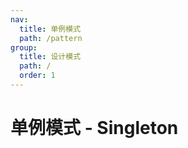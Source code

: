```yaml
---
nav:
  title: 单例模式
  path: /pattern
group:
  title: 设计模式
  path: /
  order: 1
---
```


# 单例模式 - Singleton
